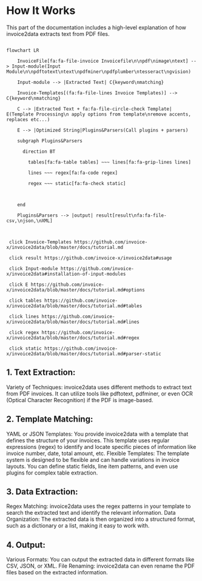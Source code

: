 
How It Works
============

This part of the documentation includes a high-level explanation of how invoice2data extracts text from PDF files.

```mermaid

flowchart LR

    InvoiceFile[fa:fa-file-invoice Invoicefile\n\npdf\nimage\ntext] --> Input-module(Input Module\n\npdftotext\ntext\npdfminer\npdfplumber\ntesseract\ngvision)

    Input-module --> |Extracted Text| C{keyword\nmatching}

    Invoice-Templates[(fa:fa-file-lines Invoice Templates)] --> C{keyword\nmatching}

    C --> |Extracted Text + fa:fa-file-circle-check Template| E(Template Processing\n apply options from template\nremove accents, replaces etc...)

    E --> |Optimized String|Plugins&Parsers(Call plugins + parsers)

    subgraph Plugins&Parsers

      direction BT

        tables[fa:fa-table tables] ~~~ lines[fa:fa-grip-lines lines]

        lines ~~~ regex[fa:fa-code regex]

        regex ~~~ static[fa:fa-check static]



    end

    Plugins&Parsers --> |output| result[result\nfa:fa-file-csv,\njson,\nXML]



 click Invoice-Templates https://github.com/invoice-x/invoice2data/blob/master/docs/tutorial.md

 click result https://github.com/invoice-x/invoice2data#usage

 click Input-module https://github.com/invoice-x/invoice2data#installation-of-input-modules

 click E https://github.com/invoice-x/invoice2data/blob/master/docs/tutorial.md#options

 click tables https://github.com/invoice-x/invoice2data/blob/master/docs/tutorial.md#tables

 click lines https://github.com/invoice-x/invoice2data/blob/master/docs/tutorial.md#lines

 click regex https://github.com/invoice-x/invoice2data/blob/master/docs/tutorial.md#regex

 click static https://github.com/invoice-x/invoice2data/blob/master/docs/tutorial.md#parser-static

```


## 1. Text Extraction:

Variety of Techniques: invoice2data uses different methods to extract text from PDF invoices. It can utilize tools like pdftotext, pdfminer, or even OCR (Optical Character Recognition) if the PDF is image-based.

## 2. Template Matching:

YAML or JSON Templates: You provide invoice2data with a template that defines the structure of your invoices. This template uses regular expressions (regex) to identify and locate specific pieces of information like invoice number, date, total amount, etc.
Flexible Templates: The template system is designed to be flexible and can handle variations in invoice layouts. You can define static fields, line item patterns, and even use plugins for complex table extraction.

## 3. Data Extraction:

Regex Matching: invoice2data uses the regex patterns in your template to search the extracted text and identify the relevant information.
Data Organization: The extracted data is then organized into a structured format, such as a dictionary or a list, making it easy to work with.

## 4. Output:

Various Formats: You can output the extracted data in different formats like CSV, JSON, or XML.
File Renaming: invoice2data can even rename the PDF files based on the extracted information.
